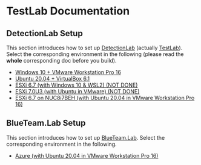 # TestLab Documentation

## DetectionLab Setup

This section introduces how to set up [DetectionLab](https://github.com/clong/DetectionLab) (actually [TestLab](https://github.com/eWalker-TestLab/TestLab)). Select the corresponding environment in the following (please read the **whole** corresponding doc before you build).

- [Windows 10 + VMware Workstation Pro 16](./DetectionLab_Win-10_VM.md)
- [Ubuntu 20.04 + VirtualBox 6.1](./DetectionLab_Ubuntu-20.04_VB.md)
- [ESXi 6.7 (with Windows 10 & WSL2) (NOT DONE)](./DetectionLab_ESXi-6.7_WSL.md)
- [ESXi 7.0U3 (with Ubuntu in VMware) (NOT DONE)](./DetectionLab_ESXi-7.0U3_Ubuntu_VM.md)
- [ESXi 6.7 on NUC8i7BEH (with Ubuntu 20.04 in VMware Workstation Pro 16)](./DetectionLab_ESXi-6.7.md)

## BlueTeam.Lab Setup

This section introduces how to set up [BlueTeam.Lab](https://github.com/op7ic/BlueTeam.Lab). Select the corresponding environment in the following.

- [Azure (with Ubuntu 20.04 in VMware Workstation Pro 16)](./BlueTeam.Lab_Azure_Ubuntu.md)
